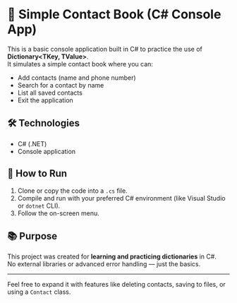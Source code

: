 # 📒 Simple Contact Book (C# Console App)

This is a basic console application built in C# to practice the use of **Dictionary<TKey, TValue>**.  
It simulates a simple contact book where you can:

- Add contacts (name and phone number)
- Search for a contact by name
- List all saved contacts
- Exit the application

## 🛠 Technologies

- C# (.NET)
- Console application

## 🚀 How to Run

1. Clone or copy the code into a `.cs` file.
2. Compile and run with your preferred C# environment (like Visual Studio or `dotnet` CLI).
3. Follow the on-screen menu.

## 📚 Purpose

This project was created for **learning and practicing dictionaries** in C#.  
No external libraries or advanced error handling — just the basics.

---

Feel free to expand it with features like deleting contacts, saving to files, or using a `Contact` class.
